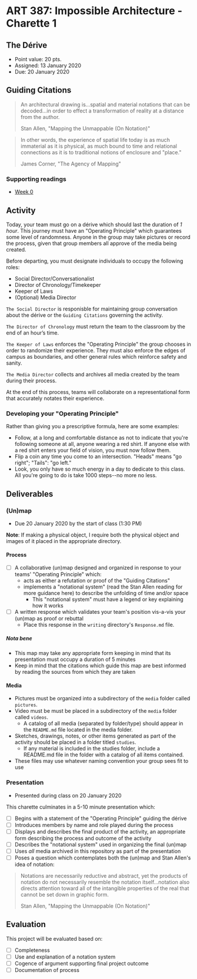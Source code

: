 # ART 387: Impossible Architecture - Charette 1

## The Dérive

* Point value: 20 pts.
* Assigned: 13 January 2020
* Due: 20 January 2020

## Guiding Citations

> An architectural drawing is...spatial and material notations that can be decoded...in order to effect a transformation of reality at a distance from the author.
>
> Stan Allen, "Mapping the Unmappable (On Notation)"

> In other words, the experience of spatial life today is as much immaterial as it is physical, as much bound to time and relational connections as it is to traditional notions of enclosure and "place."
>
> James Corner, "The Agency of Mapping"

### Supporting readings

* [Week 0](../course-materials/Readings/Week%200)

## Activity

Today, your team must go on a dérive which should last the duration of *1 hour*. This journey must have an "Operating Principle" which guarantees some level of randomness. Anyone in the group may take pictures or record the process, given that group members all approve of the media being created.

Before departing, you must designate individuals to occupy the following roles:

* Social Director/Conversationalist
* Director of Chronology/Timekeeper
* Keeper of Laws
* (Optional) Media Director

`The Social Director` is responisble for maintaining group conversation about the dérive or the `Guiding Citations` governing the activity.

`The Director of Chronology` must return the team to the classroom by the end of an hour’s time.

`The Keeper of Laws` enforces the "Operating Principle" the group chooses in order to randomize their experience. They must also enforce the edges of campus as boundaries, and other general rules which reinforce safety and sanity.

`The Media Director` collects and archives all media created by the team during their process.

At the end of this process, teams will collaborate on a representational form that accurately notates their experience.

### Developing your "Operating Principle"

Rather than giving you a prescriptive formula, here are some examples:

* Follow, at a long and comfortable distance as not to indicate that you're following someone at all, anyone wearing a red shirt. If anyone else with a red shirt enters your field of vision, you must now follow them.
* Flip a coin any time you come to an intersection. "Heads" means "go right"; "Tails": "go left."
* Look, you only have so much energy in a day to dedicate to this class. All you're going to do is take 1000 steps--no more no less.

## Deliverables

### (Un)map

* Due 20 January 2020 by the start of class (1:30 PM)

**Note**: If making a physical object, I require both the physical object and images of it placed in the appropriate directory.

#### Process

- [ ] A collaborative (un)map designed and organized in response to your teams' "Operating Principle" which:
    * acts as either a refutation or proof of the "Guiding Citations"
    * implements a "notational system" (read the Stan Allen reading for more guidance here) to describe the unfolding of time and/or space
        * This "notational system" must have a legend or key explaining how it works
- [ ] A written response which validates your team's position vis-a-vis your (un)map as proof or rebuttal
    * Place this response in the `writing` directory's `Response.md` file.

##### Nota bene

* This map may take any appropriate form keeping in mind that its presentation must occupy a duration of 5 minutes
* Keep in mind that the citations which guide this map are best informed by reading the sources from which they are taken

#### Media

* Pictures must be organized into a subdirectory of the `media` folder called `pictures`.
* Video must be must be placed in a subdirectory of the `media` folder called `videos`.
    * A catalog of all media (separated by folder/type) should appear in the `README.md` file located in the media folder.
* Sketches, drawings, notes, or other items generated as part of the activity should be placed in a folder titled `studies`.
    * If any material is included in the studies folder, include a README.md file in the folder with a catalog of all items contained.
* These files may use whatever naming convention your group sees fit to use

### Presentation

* Presented during class on 20 January 2020

This charette culminates in a 5-10 minute presentation which:

- [ ] Begins with a statement of the "Operating Principle" guiding the dérive
- [ ] Introduces members by name and role played during the process
- [ ] Displays and describes the final product of the activity, an appropriate form describing the process and outcome of the activity
- [ ] Describes the "notational system" used in organizing the final (un)map
- [ ] Uses _all_ media archived in this repository as part of the presentation
- [ ] Poses a question which contemplates both the (un)map and Stan Allen's idea of notation:

> Notations are necessarily reductive and abstract, yet the products of notation do not necessarily resemble the notation itself...notation also directs attention toward all of the intangible properties of the real that cannot be set down in graphic form.
>
> Stan Allen, "Mapping the Unmappable (On Notation)"

## Evaluation

This project will be evaluated based on:

- [ ] Completeness
- [ ] Use and explanation of a notation system
- [ ] Cogence of argument supporting final project outcome
- [ ] Documentation of process
